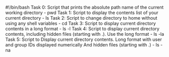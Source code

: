 #!/bin/bash
Task 0: Script that prints the absolute path name of the current working directory - pwd
Task 1: Script to display the contents list of your current directory - ls
Task 2: Script to change directory to home without using any shell variables - cd
Task 3: Script to display current directory contents in a long format - ls -l
Task 4: Script to display current directory contents, including hidden files (starting with .). Use the long format - ls -la
Task 5: Script to Display current directory contents.
Long format
with user and group IDs displayed numerically
And hidden files (starting with .) - ls -na

